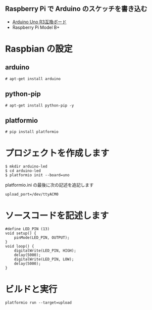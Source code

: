 Raspberry Pi で Arduino のスケッチを書き込む
---

* [Arduino Uno R3互換ボード](http://item.rakuten.co.jp/marutsuelec/605620/)
* Raspberry Pi Model B+

# Raspbian の設定

## arduino

```
# apt-get install arduino
```

## python-pip

```
# apt-get install python-pip -y
```

## platformio

```
# pip install platformio
```

# プロジェクトを作成します

```
$ mkdir arduino-led
$ cd arduino-led
$ platformio init --board=uno
```

platformio.ini の最後に次の記述を追記します

```
upload_port=/dev/ttyACM0
```

# ソースコードを記述します

```
#define LED_PIN (13)
void setup() {
	pinMode(LED_PIN, OUTPUT);
}
void loop() {
	digitalWrite(LED_PIN, HIGH);
	delay(5000);
	digitalWrite(LED_PIN, LOW);
	delay(5000);
}
```

# ビルドと実行

```
platformio run --target=upload
```
